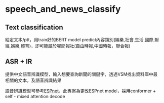 # speech_and_news_classify


## Text classification

給定文本/ptt，用train好的BERT model predict內容類別(娛樂,社會,生活,國際,財經,娛樂,體育)，即可能屬於哪間報社(自由時報,中國時報，聯合報)


## ASR + IR

提供中文語音辨識模型，輸入想要查詢新聞的關鍵字，透過VSM找出資料庫中最相關的文本，及語音辨識結果

語音辨識模型可參考[ESPnet](https://github.com/hongyuntw/ESPnet)，此專案為更改ESPnet model，採用conformer + self - mixed attention decode
